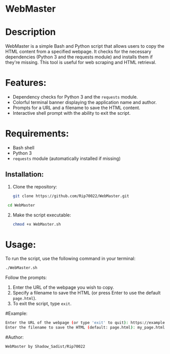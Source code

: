 # WebMaster

# Description
WebMaster is a simple Bash and Python script that allows users to copy the HTML content from a specified webpage. It checks for the necessary dependencies (Python 3 and the requests module) and installs them if they're missing. This tool is useful for web scraping and HTML retrieval.

# Features:
- Dependency checks for Python 3 and the `requests` module.
- Colorful terminal banner displaying the application name and author.
- Prompts for a URL and a filename to save the HTML content.
- Interactive shell prompt with the ability to exit the script.

# Requirements:
- Bash shell
- Python 3
- `requests` module (automatically installed if missing)

## Installation:
1. Clone the repository:
   ```bash
   git clone https://github.com/Rip70022/WebMaster.git
   ```
  ```bash
   cd WebMaster
  ```
2. Make the script executable:
   ```bash
   chmod +x WebMaster.sh
   ```
# Usage:
To run the script, use the following command in your terminal:
   ```bash
   ./WebMaster.sh
   ```
Follow the prompts:

1. Enter the URL of the webpage you wish to copy.
2. Specify a filename to save the HTML (or press Enter to use the default `page.html`).
3. To exit the script, type `exit`.

#Example:

```bash
Enter the URL of the webpage (or type 'exit' to quit): https://example.com
Enter the filename to save the HTML (default: page.html): my_page.html
 ```
#Author:

`WebMaster by Shadow_Sadist/Rip70022`





